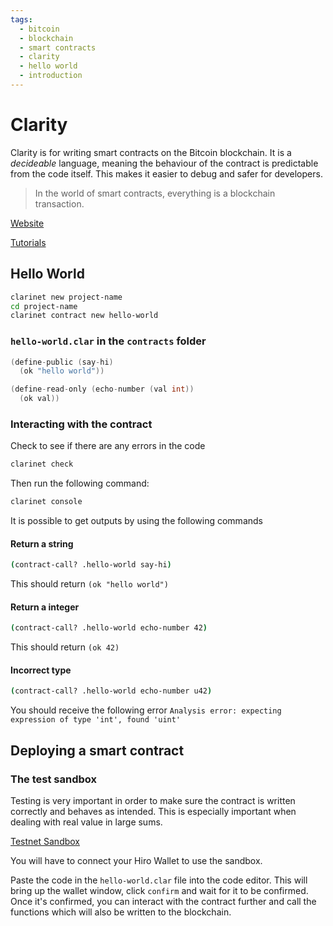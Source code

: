 ```yaml
---
tags:
  - bitcoin
  - blockchain
  - smart contracts
  - clarity
  - hello world
  - introduction
---
```


# Clarity

Clarity is for writing smart contracts on the Bitcoin blockchain. It is a *decideable* language, meaning the behaviour of the contract is predictable from the code itself.  This makes it easier to debug and safer for developers. 

> In the world of smart contracts, everything is a blockchain transaction. 

[Website](https://clarity-lang.org/)

[Tutorials](https://docs.hiro.so/tutorials/clarity-hello-world)

## Hello World

```bash
clarinet new project-name
cd project-name
clarinet contract new hello-world
```

### `hello-world.clar` in the `contracts` folder

```c
(define-public (say-hi) 
  (ok "hello world"))

(define-read-only (echo-number (val int))
  (ok val))
```

### Interacting with the contract

Check to see if there are any errors in the code

```bash
clarinet check
```

Then run the following command:

```bash
clarinet console
```

It is possible to get outputs by using the following commands

#### Return a string

```bash
(contract-call? .hello-world say-hi)
```

This should return `(ok "hello world")`

#### Return a integer

```bash
(contract-call? .hello-world echo-number 42)
```

This should return `(ok 42)`

#### Incorrect type

```bash
(contract-call? .hello-world echo-number u42)
```

You should receive the following error `Analysis error: expecting expression of type 'int', found 'uint'`

## Deploying a smart contract

### The test sandbox

Testing is very important in order to make sure the contract is written correctly and behaves as intended.  This is especially important when dealing with real value in large sums.

[Testnet Sandbox](https://explorer.stacks.co/sandbox/deploy?chain=testnet)

You will have to connect your Hiro Wallet to use the sandbox.

Paste the code in the `hello-world.clar` file into the code editor.  This will bring up the wallet window, click `confirm` and wait for it to be confirmed.  Once it's confirmed, you can interact with the contract further and call the functions which will also be written to the blockchain.



